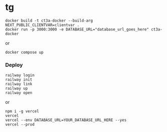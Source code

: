 # tg 



```
docker build -t ct3a-docker --build-arg NEXT_PUBLIC_CLIENTVAR=clientvar .
docker run -p 3000:3000 -e DATABASE_URL="database_url_goes_here" ct3a-docker
```
or

```
docker compose up
```

### Deploy

```
railway login
railway init
railway link
railway up
railway open
```

or

```
npm i -g vercel
vercel
vercel --env DATABASE_URL=YOUR_DATABASE_URL_HERE --yes
vercel --prod
```

